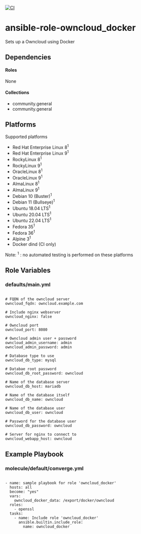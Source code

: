 [![CI](https://github.com/de-it-krachten/ansible-role-owncloud_docker/workflows/CI/badge.svg?event=push)](https://github.com/de-it-krachten/ansible-role-owncloud_docker/actions?query=workflow%3ACI)


# ansible-role-owncloud_docker

Sets up a Owncloud using Docker



## Dependencies

#### Roles
None

#### Collections
- community.general
- community.general

## Platforms

Supported platforms

- Red Hat Enterprise Linux 8<sup>1</sup>
- Red Hat Enterprise Linux 9<sup>1</sup>
- RockyLinux 8<sup>1</sup>
- RockyLinux 9<sup>1</sup>
- OracleLinux 8<sup>1</sup>
- OracleLinux 9<sup>1</sup>
- AlmaLinux 8<sup>1</sup>
- AlmaLinux 9<sup>1</sup>
- Debian 10 (Buster)<sup>1</sup>
- Debian 11 (Bullseye)<sup>1</sup>
- Ubuntu 18.04 LTS<sup>1</sup>
- Ubuntu 20.04 LTS<sup>1</sup>
- Ubuntu 22.04 LTS<sup>1</sup>
- Fedora 35<sup>1</sup>
- Fedora 36<sup>1</sup>
- Alpine 3<sup>1</sup>
- Docker dind (CI only)

Note:
<sup>1</sup> : no automated testing is performed on these platforms

## Role Variables
### defaults/main.yml
<pre><code>
# FQDN of the owncloud server
owncloud_fqdn: owncloud.example.com

# Include nginx webserver
owncloud_nginx: false

# Owncloud port
owncloud_port: 8080

# Owncloud admin user + password
owncloud_admin_username: admin
owncloud_admin_password: admin

# Database type to use
owncloud_db_type: mysql

# Databae root password
owncloud_db_root_password: owncloud

# Name of the database server
owncloud_db_host: mariadb

# Name of the database itself
owncloud_db_name: owncloud

# Name of the database user
owncloud_db_user: owncloud

# Password for the database user
owncloud_db_password: owncloud

# Server for nginx to connect to
owncloud_webapp_host: owncloud
</pre></code>




## Example Playbook
### molecule/default/converge.yml
<pre><code>
- name: sample playbook for role 'owncloud_docker'
  hosts: all
  become: "yes"
  vars:
    owncloud_docker_data: /export/docker/owncloud
  roles:
    - openssl
  tasks:
    - name: Include role 'owncloud_docker'
      ansible.builtin.include_role:
        name: owncloud_docker
</pre></code>
